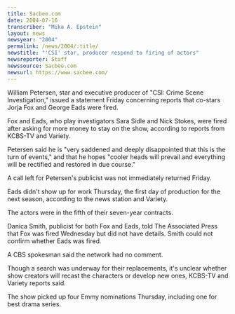 ```yaml
---
title: Sacbee.com
date: 2004-07-16
transcriber: "Mika A. Epstein"
layout: news
newsyear: "2004"
permalink: /news/2004/:title/
newstitle: "'CSI' star, producer respond to firing of actors"
newsreporter: Staff
newssource: Sacbee.com
newsurl: https://www.sacbee.com/
---
```


William Petersen, star and executive producer of "CSI: Crime Scene Investigation," issued a statement Friday concerning reports that co-stars Jorja Fox and George Eads were fired.

Fox and Eads, who play investigators Sara Sidle and Nick Stokes, were fired after asking for more money to stay on the show, according to reports from KCBS-TV and Variety.

Petersen said he is "very saddened and deeply disappointed that this is the turn of events," and that he hopes "cooler heads will prevail and everything will be rectified and restored in due course."

A call left for Petersen's publicist was not immediately returned Friday.

Eads didn't show up for work Thursday, the first day of production for the next season, according to the news station and Variety.

The actors were in the fifth of their seven-year contracts.

Danica Smith, publicist for both Fox and Eads, told The Associated Press that Fox was fired Wednesday but did not have details. Smith could not confirm whether Eads was fired.

A CBS spokesman said the network had no comment.

Though a search was underway for their replacements, it's unclear whether show creators will recast the characters or develop new ones, KCBS-TV and Variety reports said.

The show picked up four Emmy nominations Thursday, including one for best drama series.
